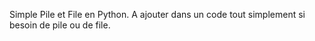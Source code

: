 Simple Pile et File en Python.
A ajouter dans un code tout simplement si besoin de pile ou de file.
